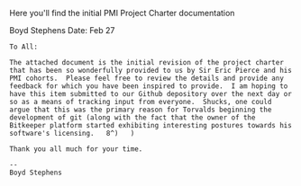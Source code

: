 Here you'll find the initial PMI Project Charter documentation

Boyd Stephens
  Date: Feb 27

    To All:

    The attached document is the initial revision of the project charter that has been so wonderfully provided to us by Sir Eric Pierce and his PMI cohorts.  Please feel free to review the details and provide any feedback for which you have been inspired to provide.  I am hoping to have this item submitted to our Github depository over the next day or so as a means of tracking input from everyone.  Shucks, one could argue that this was the primary reason for Torvalds beginning the development of git (along with the fact that the owner of the Bitkeeper platform started exhibiting interesting postures towards his software's licensing.   8^)   )

    Thank you all much for your time.

    -- 
    Boyd Stephens
